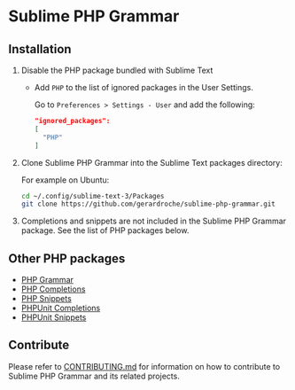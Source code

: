 Sublime PHP Grammar
===================

Installation
------------

1. Disable the PHP package bundled with Sublime Text

   - Add `PHP` to the list of ignored packages in the User Settings.

     Go to `Preferences > Settings - User` and add the following:

     ```json
     "ignored_packages":
     [
       "PHP"
     ]
     ```

2. Clone Sublime PHP Grammar into the Sublime Text packages directory:

   For example on Ubuntu:

   ```sh
   cd ~/.config/sublime-text-3/Packages
   git clone https://github.com/gerardroche/sublime-php-grammar.git
   ```

3. Completions and snippets are not included in the Sublime PHP Grammar package.
   See the list of PHP packages below.

Other PHP packages
------------------

* [PHP Grammar](https://github.com/gerardroche/sublime-php-grammar)
* [PHP Completions](https://github.com/gerardroche/sublime-phpck)
* [PHP Snippets](https://github.com/gerardroche/sublime-php-snippets)
* [PHPUnit Completions](https://github.com/gerardroche/sublime-phpunitck)
* [PHPUnit Snippets](https://github.com/gerardroche/sublime-phpunit-snippets)

Contribute
----------

Please refer to [CONTRIBUTING.md](CONTRIBUTING.md) for information on how to
contribute to Sublime PHP Grammar and its related projects.
